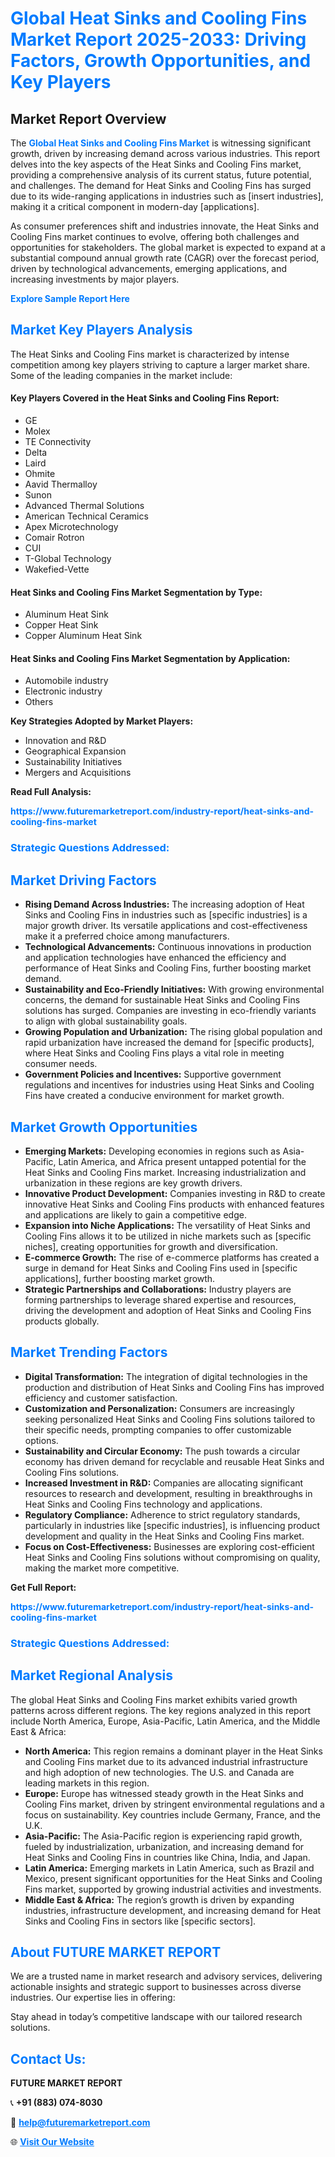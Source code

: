 <h1 style="color: #007BFF;">Global Heat Sinks and Cooling Fins Market Report 2025-2033: Driving Factors, Growth Opportunities, and Key Players</h1>

<section id="overview">
<h2>Market Report Overview</h2>
<p>The <a href="https://www.futuremarketreport.com/industry-report/heat-sinks-and-cooling-fins-market" style="color: #007BFF; text-decoration: none;"><strong>Global Heat Sinks and Cooling Fins Market</strong></a> is witnessing significant growth, driven by increasing demand across various industries. This report delves into the key aspects of the Heat Sinks and Cooling Fins market, providing a comprehensive analysis of its current status, future potential, and challenges. The demand for Heat Sinks and Cooling Fins has surged due to its wide-ranging applications in industries such as [insert industries], making it a critical component in modern-day [applications].</p>
<p>As consumer preferences shift and industries innovate, the Heat Sinks and Cooling Fins market continues to evolve, offering both challenges and opportunities for stakeholders. The global market is expected to expand at a substantial compound annual growth rate (CAGR) over the forecast period, driven by technological advancements, emerging applications, and increasing investments by major players.</p>
</section>

<section id="overview">
<p><a href="https://www.futuremarketreport.com/request-sample/reportId=60075" style="color: #007BFF; text-decoration: none;"><strong>Explore Sample Report Here</strong></a></p>
</section>

<section id="key-players">
<h2 style="color: #007BFF;">Market Key Players Analysis</h2>
<p>The Heat Sinks and Cooling Fins market is characterized by intense competition among key players striving to capture a larger market share. Some of the leading companies in the market include:</p>
<h4>Key Players Covered in the Heat Sinks and Cooling Fins Report:</h4>
<ul><li>GE</li><li>Molex</li><li>TE Connectivity</li><li>Delta</li><li>Laird</li><li>Ohmite</li><li>Aavid Thermalloy</li><li>Sunon</li><li>Advanced Thermal Solutions</li><li>American Technical Ceramics</li><li>Apex Microtechnology</li><li>Comair Rotron</li><li>CUI</li><li>T-Global Technology</li><li>Wakefied-Vette</li></ul>
<h4>Heat Sinks and Cooling Fins Market Segmentation by Type:</h4>
<ul><li>Aluminum Heat Sink</li><li>Copper Heat Sink</li><li>Copper Aluminum Heat Sink</li></ul>

<h4>Heat Sinks and Cooling Fins Market Segmentation by Application:</h4>
<ul><li>Automobile industry</li><li>Electronic industry</li><li>Others</li></ul>
<p><strong>Key Strategies Adopted by Market Players:</strong></p>
<ul>
<li>Innovation and R&D</li>
<li>Geographical Expansion</li>
<li>Sustainability Initiatives</li>
<li>Mergers and Acquisitions</li>
</ul>
</section>

<section>
<p><strong>Read Full Analysis: </strong></p><a href="https://www.futuremarketreport.com/industry-report/heat-sinks-and-cooling-fins-market" style="color: #007BFF; text-decoration: none;"><strong>https://www.futuremarketreport.com/industry-report/heat-sinks-and-cooling-fins-market</strong></a>
<h3 style="color: #007BFF;">Strategic Questions Addressed:</h3>
</section>

<section id="driving-factors">
<h2 style="color: #007BFF;">Market Driving Factors</h2>
<ul>
<li><strong>Rising Demand Across Industries:</strong> The increasing adoption of Heat Sinks and Cooling Fins in industries such as [specific industries] is a major growth driver. Its versatile applications and cost-effectiveness make it a preferred choice among manufacturers.</li>
<li><strong>Technological Advancements:</strong> Continuous innovations in production and application technologies have enhanced the efficiency and performance of Heat Sinks and Cooling Fins, further boosting market demand.</li>
<li><strong>Sustainability and Eco-Friendly Initiatives:</strong> With growing environmental concerns, the demand for sustainable Heat Sinks and Cooling Fins solutions has surged. Companies are investing in eco-friendly variants to align with global sustainability goals.</li>
<li><strong>Growing Population and Urbanization:</strong> The rising global population and rapid urbanization have increased the demand for [specific products], where Heat Sinks and Cooling Fins plays a vital role in meeting consumer needs.</li>
<li><strong>Government Policies and Incentives:</strong> Supportive government regulations and incentives for industries using Heat Sinks and Cooling Fins have created a conducive environment for market growth.</li>
</ul>
</section>

<section id="growth-opportunities">
<h2 style="color: #007BFF;">Market Growth Opportunities</h2>
<ul>
<li><strong>Emerging Markets:</strong> Developing economies in regions such as Asia-Pacific, Latin America, and Africa present untapped potential for the Heat Sinks and Cooling Fins market. Increasing industrialization and urbanization in these regions are key growth drivers.</li>
<li><strong>Innovative Product Development:</strong> Companies investing in R&D to create innovative Heat Sinks and Cooling Fins products with enhanced features and applications are likely to gain a competitive edge.</li>
<li><strong>Expansion into Niche Applications:</strong> The versatility of Heat Sinks and Cooling Fins allows it to be utilized in niche markets such as [specific niches], creating opportunities for growth and diversification.</li>
<li><strong>E-commerce Growth:</strong> The rise of e-commerce platforms has created a surge in demand for Heat Sinks and Cooling Fins used in [specific applications], further boosting market growth.</li>
<li><strong>Strategic Partnerships and Collaborations:</strong> Industry players are forming partnerships to leverage shared expertise and resources, driving the development and adoption of Heat Sinks and Cooling Fins products globally.</li>
</ul>
</section>

<section id="trending-factors">
<h2 style="color: #007BFF;">Market Trending Factors</h2>
<ul>
<li><strong>Digital Transformation:</strong> The integration of digital technologies in the production and distribution of Heat Sinks and Cooling Fins has improved efficiency and customer satisfaction.</li>
<li><strong>Customization and Personalization:</strong> Consumers are increasingly seeking personalized Heat Sinks and Cooling Fins solutions tailored to their specific needs, prompting companies to offer customizable options.</li>
<li><strong>Sustainability and Circular Economy:</strong> The push towards a circular economy has driven demand for recyclable and reusable Heat Sinks and Cooling Fins solutions.</li>
<li><strong>Increased Investment in R&D:</strong> Companies are allocating significant resources to research and development, resulting in breakthroughs in Heat Sinks and Cooling Fins technology and applications.</li>
<li><strong>Regulatory Compliance:</strong> Adherence to strict regulatory standards, particularly in industries like [specific industries], is influencing product development and quality in the Heat Sinks and Cooling Fins market.</li>
<li><strong>Focus on Cost-Effectiveness:</strong> Businesses are exploring cost-efficient Heat Sinks and Cooling Fins solutions without compromising on quality, making the market more competitive.</li>
</ul>
</section>

<section>
<p><strong>Get Full Report: </strong></p><a href="https://www.futuremarketreport.com/industry-report/heat-sinks-and-cooling-fins-market" style="color: #007BFF; text-decoration: none;"><strong>https://www.futuremarketreport.com/industry-report/heat-sinks-and-cooling-fins-market</strong></a>
<h3 style="color: #007BFF;">Strategic Questions Addressed:</h3>
</section>


<section id="regional-analysis">
<h2 style="color: #007BFF;">Market Regional Analysis</h2>
<p>The global Heat Sinks and Cooling Fins market exhibits varied growth patterns across different regions. The key regions analyzed in this report include North America, Europe, Asia-Pacific, Latin America, and the Middle East & Africa:</p>
<ul>
<li><strong>North America:</strong> This region remains a dominant player in the Heat Sinks and Cooling Fins market due to its advanced industrial infrastructure and high adoption of new technologies. The U.S. and Canada are leading markets in this region.</li>
<li><strong>Europe:</strong> Europe has witnessed steady growth in the Heat Sinks and Cooling Fins market, driven by stringent environmental regulations and a focus on sustainability. Key countries include Germany, France, and the U.K.</li>
<li><strong>Asia-Pacific:</strong> The Asia-Pacific region is experiencing rapid growth, fueled by industrialization, urbanization, and increasing demand for Heat Sinks and Cooling Fins in countries like China, India, and Japan.</li>
<li><strong>Latin America:</strong> Emerging markets in Latin America, such as Brazil and Mexico, present significant opportunities for the Heat Sinks and Cooling Fins market, supported by growing industrial activities and investments.</li>
<li><strong>Middle East & Africa:</strong> The region’s growth is driven by expanding industries, infrastructure development, and increasing demand for Heat Sinks and Cooling Fins in sectors like [specific sectors].</li>
</ul>
</section>

<footer>
<h2 style="color: #007BFF;">About FUTURE MARKET REPORT</h2>
<p>We are a trusted name in market research and advisory services, delivering actionable insights and strategic support to businesses across diverse industries. Our expertise lies in offering:</p>

<p>Stay ahead in today’s competitive landscape with our tailored research solutions.</p>

<h2 style="color: #007BFF;">Contact Us:</h2>
<p><strong>FUTURE MARKET REPORT</strong></p>
<p>📞 <strong>+91 (883) 074-8030</strong></p>
<p>📧 <strong><a href="mailto:help@futuremarketreport.com" style="color: #007BFF;">help@futuremarketreport.com</a></strong></p>
<p>🌐 <strong><a href="https://www.futuremarketreport.com/" style="color: #007BFF;">Visit Our Website</a></strong></p>
</footer>